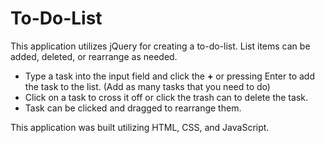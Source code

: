 # To-Do-List
This application utilizes jQuery for creating a to-do-list. List items can be added, deleted, or rearrange as needed.

* Type a task into the input field and click the **+** or pressing Enter to add the task to the list. (Add as many tasks that you need to do)
* Click on a task to cross it off or click the trash can to delete the task. 
* Task can be clicked and dragged to rearrange them.

This application was built utilizing HTML, CSS, and JavaScript. 
